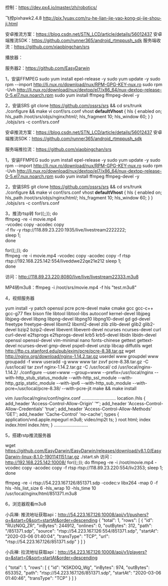 控制：https://dev.px4.io/master/zh/robotics/

飞控pixhawk2.4.8
http://pix.1yuav.com/ru-he-lian-jie-yao-kong-qi-jie-shou-ji.html

安卓推流方案：https://blog.csdn.net/STN_LCD/article/details/56012437
安卓端推流SDK：https://github.com/runner365/android_rtmppush_sdk
服务端收流：https://github.com/xiaobingchan/srs

播放器：

服务器2：https://github.com/EasyDarwin

1，安装FFMPEG
sudo yum install epel-release -y
sudo yum update -y
sudo rpm --import http://li.nux.ro/download/nux/RPM-GPG-KEY-nux.ro
sudo rpm -Uvh http://li.nux.ro/download/nux/dextop/el7/x86_64/nux-dextop-release-0-5.el7.nux.noarch.rpm
sudo yum install ffmpeg ffmpeg-devel -y

2，安装SRS
git clone https://github.com/ossrs/srs &&
cd srs/trunk
./configure && make
vi conf/srs.conf
vhost __defaultVhost__ {
   hls {
        enabled         on;
        hls_path        /root/srs/objs/nginx/html/;
        hls_fragment    10;
        hls_window      60;
    }
}
./objs/srs -c conf/srs.conf


安卓推流方案：https://blog.csdn.net/STN_LCD/article/details/56012437
安卓端推流SDK：https://github.com/runner365/android_rtmppush_sdk

服务端推拉流：https://github.com/xiaobingchan/srs

1，安装FFMPEG
sudo yum install epel-release -y
sudo yum update -y
sudo rpm --import http://li.nux.ro/download/nux/RPM-GPG-KEY-nux.ro
sudo rpm -Uvh http://li.nux.ro/download/nux/dextop/el7/x86_64/nux-dextop-release-0-5.el7.nux.noarch.rpm
sudo yum install ffmpeg ffmpeg-devel -y

2，安装SRS
git clone https://github.com/ossrs/srs &&
cd srs/trunk
./configure && make
vi conf/srs.conf
vhost __defaultVhost__ {
   hls {
        enabled         on;
        hls_path        /root/srs/objs/nginx/html/;
        hls_fragment    10;
        hls_window      60;
    }
}
./objs/srs -c conf/srs.conf

3，推流rtsp转
for((;;)); do \
    ffmpeg -re -i movie.mp4  \
    -vcodec copy -acodec copy \
    -f flv -y rtsp://118.89.23.220:1935/live/livestream2222222; \
    sleep 1; \
done

for((;;)); do \
ffmpeg -re -i  movie.mp4 -vcodec copy -acodec copy -f rtsp rtsp://192.168.225.142:554/liveddwe22qe21e212
sleep 1; \
done

访问：http://118.89.23.220:8080/live/live/livestream22333.m3u8

MP4转m3u8：ffmpeg -i /root/srs/movie.mp4 -f hls "test.m3u8"

4，视频服务器

yum install -y patch openssl pcre pcre-devel make cmake gcc gcc-c++ gcc-g77 flex bison file libtool libtool-libs autoconf kernel-devel libjpeg libjpeg-devel libpng libpng-devel libpng10 libpng10-devel gd gd-devel freetype freetype-devel libxml2 libxml2-devel zlib zlib-devel glib2 glib2-devel bzip2 bzip2-devel libevent libevent-devel ncurses ncurses-devel curl curl-devel e2fsprogs e2fsprogs-devel krb5 krb5-devel libidn libidn-devel openssl openssl-devel vim-minimal nano fonts-chinese gettext gettext-devel ncurses-devel gmp-devel pspell-devel unzip libcap diffutils
wget http://ftp.cs.stanford.edu/pub/exim/pcre/pcre-8.38.tar.gz
wget http://nginx.org/download/nginx-1.14.2.tar.gz
userdel www
groupdel www
groupadd -f www
useradd -g www www
tar zxvf pcre-8.38.tar.gz -C /usr/local/
tar zxvf nginx-1.14.2.tar.gz -C /usr/local/
cd  /usr/local/nginx-1.14.2/
./configure --user=www --group=www --prefix=/usr/local/nginx --with-http_stub_status_module --with-http_ssl_module --with-http_gzip_static_module --with-ipv6 --with-http_sub_module --with-pcre=/usr/local/pcre-8.38/ --with-pcre-jit
make && make install

vim /usr/local/nginx/conf/nginx.conf 
...........................
location /hls {
		    add_header 'Access-Control-Allow-Origin' '*';
            add_header 'Access-Control-Allow-Credentials' 'true';
            add_header 'Access-Control-Allow-Methods' 'GET';
            add_header 'Cache-Control' 'no-cache';
            types
            {
                application/vnd.apple.mpegurl m3u8;
                video/mp2t ts;
            }
            root   html;
            index  index.html index.htm;
        }
...........................


5，搭建rstp推流服务器

wget https://github.com/EasyDarwin/EasyDarwin/releases/download/v8.1.0/EasyDarwin-linux-8.1.0-1901141151.tar.gz
./start.sh
访问：http://192.168.225.142:10008/
for((;;)); do ffmpeg -re -i  /root/movie.mp4 -vcodec copy -acodec copy -f rtsp rtsp://118.89.23.220:554/liv2353; sleep 1; done

ffmpeg -re -i rtsp://54.223.167.126/851371.sdp -codec:v libx264 -map 0 -f hls -hls_list_size 6 -hls_wrap 10 -hls_time 10 /usr/local/nginx/html/851371.m3u8

6，浏览器观看m3u8


小兵禅:
推流地址获取api：http://54.223.167.126:10008/api/v1/pushers?q=&start=0&sort=startAt&order=descending
{
    "total": 1,
    "rows": [        {
            "id": "RUzN0Q_ZR",
            "inBytes": 244912,
            "onlines": 0,
            "outBytes": 312,
            "path": "/851371.sdp",
            "source": "rtsp://54.223.167.126:554/851371.sdp",
            "startAt": "2020-03-06 01:40:04",
            "transType": "TCP",
            "url": "rtsp://54.223.167.126/851371.sdp"
        }
    ]
}

小兵禅:
拉流地址获取api：http://54.223.167.126:10008/api/v1/players?q=&start=0&sort=startAt&order=descending

{
    "total": 1,
    "rows": [        {
            "id": "KSKD0Q_Wg",
            "inBytes": 974,
            "outBytes": 653352,
            "path": "rtsp://54.223.167.126/851371.sdp",
            "startAt": "2020-03-06 01:40:46",
            "transType": "TCP"
        }
    ]
}
